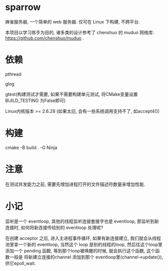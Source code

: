 
# sparrow
麻雀服务器, 一个简单的 web 服务器.
仅可在 Linux 下构建, 不跨平台.

本项目以学习练手为目的, 诸多类的设计参考了 chenshuo 的 muduo 网络库:  https://github.com/chenshuo/muduo .

# 依赖
pthread

glog

gtest(构建测试才需要, 如果不需要构建单元测试, 将CMake变量设置 BUILD_TESTING 为False即可)

Linux内核版本 >= 2.6.28 (如果太旧, 会有一些系统调用支持不了, 如accept4())

# 构建
cmake -B build . -G Ninja

# 注意
在测试并发能力之前, 需要先增加进程打开的文件描述符数量来增加性能.


# 小记

监听是一个 eventloop, 其他的线程监听连接套接字也是 eventloop, 那监听到新连接时, 如何将新连接传给别的 eventloop 处理呢?

在创建 acceptor 之后, 进入主进程事件循环, 如果有新连接建立, 我们就会从线程池里拿一个新的 eventloop, 当然这个 loop 是别的线程的loop,
然后往这个loop里添加一个 pending 函数, 等到那个loop被唤醒的时候, 就会执行这个函数, 
这个函数一般是 将新建立连接的channel 添加到那个 eventloop里(channel->update()), 供它epoll_wait.